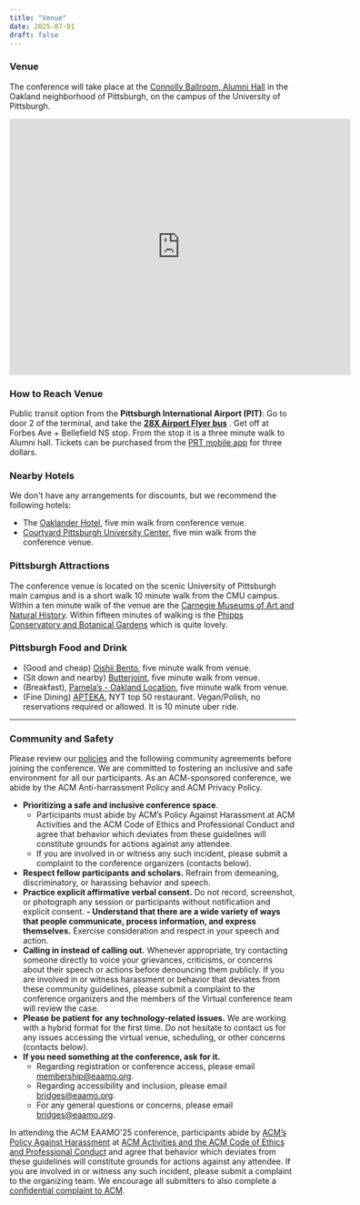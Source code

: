```yaml
---
title: "Venue"
date: 2025-07-01
draft: false
---
```


### Venue
The conference will take place at the [Connolly Ballroom, Alumni Hall](https://www.tour.pitt.edu/tour/alumni-hall) in the Oakland neighborhood of Pittsburgh, on the campus of the University of Pittsburgh.

<iframe src="https://www.google.com/maps/embed?pb=!1m14!1m8!1m3!1d3036.3526737280067!2d-79.953973!3d40.4453306!3m2!1i1024!2i768!4f13.1!3m3!1m2!1s0x8834f22f4c0ca7e3%3A0x517c2568d7e0544!2sAlumni%20Hall!5e0!3m2!1sen!2srs!4v1751364707766!5m2!1sen!2srs" width="600" height="450" style="border:0;" allowfullscreen="" loading="lazy" referrerpolicy="no-referrer-when-downgrade"></iframe>

### How to Reach Venue
Public transit option from the **Pittsburgh International Airport (PIT)**: Go to door 2 of the terminal, and take the **[28X Airport Flyer bus](https://www.rideprt.org/pdfs/28X.pdf)** . Get off at Forbes Ave + Bellefield NS stop. From the stop it is a three minute walk to Alumni hall. Tickets can be purchased from the [PRT mobile app](https://www.rideprt.org/gomobile) for three dollars.

### Nearby Hotels
We don't have any arrangements for discounts, but we recommend the following hotels:
- The [Oaklander Hotel](https://www.marriott.com/en-us/hotels/pitak-the-oaklander-hotel-autograph-collection/overview/), five min walk from conference venue.
- [Courtyard Pittsburgh University Center](https://www.marriott.com/en-us/hotels/pityu-courtyard-pittsburgh-university-center/overview/), five min walk from the conference venue.

### Pittsburgh Attractions
The conference venue is located on the scenic University of Pittsburgh main campus and is a short walk 10 minute walk from the CMU campus. Within a ten minute walk of the venue are the [Carnegie Museums of Art and Natural History](https://carnegiemuseums.org/). Within fifteen minutes of walking is the [Phipps Conservatory and Botanical Gardens](https://www.phipps.conservatory.org/) which is quite lovely.

### Pittsburgh Food and Drink
- (Good and cheap) [Oishii Bento](https://oishiibento.com/), five minute walk from venue.
- (Sit down and nearby) [Butterjoint](https://butterjoint.com/), five minute walk from venue.
- (Breakfast), [Pamela’s - Oakland Location](https://pamelasdiner.com/), five minute walk from venue.
- (Fine Dining) [APTEKA](https://aptekapgh.com/), NYT top 50 restaurant. Vegan/Polish, no reservations required or allowed. It is 10 minute uber ride.

- - -

### Community and Safety
Please review our [policies](policies) and the following community agreements before joining the conference. We are committed to fostering an inclusive and safe environment for all our participants. As an ACM-sponsored conference, we abide by the ACM Anti-harrassment Policy and ACM Privacy Policy.

- **Prioritizing a safe and inclusive conference space**.
    - Participants must abide by ACM’s Policy Against Harassment at ACM Activities and the ACM Code of Ethics and Professional Conduct and agree that behavior which deviates from these guidelines will constitute grounds for actions against any attendee.
    - If you are involved in or witness any such incident, please submit a complaint to the conference organizers (contacts below).
- **Respect fellow participants and scholars.** Refrain from demeaning, discriminatory, or harassing behavior and speech.
- **Practice explicit affirmative verbal consent.** Do not record, screenshot, or photograph any session or participants without notification and explicit consent.
**- Understand that there are a wide variety of ways that people communicate, process information, and express themselves.** Exercise consideration and respect in your speech and action.
- **Calling in instead of calling out.** Whenever appropriate, try contacting someone directly to voice your grievances, criticisms, or concerns about their speech or actions before denouncing them publicly. If you are involved in or witness harassment or behavior that deviates from these community guidelines, please submit a complaint to the conference organizers and the members of the Virtual conference team will review the case.
- **Please be patient for any technology-related issues.** We are working with a hybrid format for the first time. Do not hesitate to contact us for any issues accessing the virtual venue, scheduling, or other concerns (contacts below).
- **If you need something at the conference, ask for it.**
    - Regarding registration or conference access, please email membership@eaamo.org.
    - Regarding accessibility and inclusion, please email bridges@eaamo.org.
    - For any general questions or concerns, please email bridges@eaamo.org.

In attending the ACM EAAMO'25 conference, participants abide by [ACM’s Policy Against Harassment](https://www.acm.org/about-acm/policy-against-harassment) at [ACM Activities and the ACM Code of Ethics and Professional Conduct](https://www.acm.org/about-acm/policy-against-harassment) and agree that behavior which deviates from these guidelines will constitute grounds for actions against any attendee. If you are involved in or witness any such incident, please submit a complaint to the organizing team. We encourage all submitters to also complete a [confidential complaint to ACM](https://services.acm.org/harass/harass.cfm).

